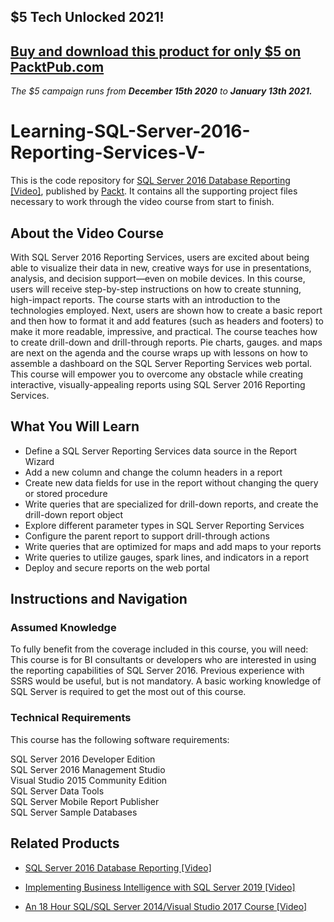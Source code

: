 ## $5 Tech Unlocked 2021!
[Buy and download this product for only $5 on PacktPub.com](https://www.packtpub.com/)
-----
*The $5 campaign         runs from __December 15th 2020__ to __January 13th 2021.__*

# Learning-SQL-Server-2016-Reporting-Services-V-
This is the code repository for [SQL Server 2016 Database Reporting [Video]](https://prod.packtpub.com/in/big-data-and-business-intelligence/sql-server-2016-database-reporting-video), published by [Packt](https://www.packtpub.com/?utm_source=github). It contains all the supporting project files necessary to work through the video course from start to finish.
## About the Video Course
With SQL Server 2016 Reporting Services, users are excited about being able to visualize their data in new, creative ways for use in presentations, analysis, and decision support—even on mobile devices.
In this course, users will receive step-by-step instructions on how to create stunning, high-impact reports. The course starts with an introduction to the technologies employed. Next, users are shown how to create a basic report and then how to format it and add features (such as headers and footers) to make it more readable, impressive, and practical. The course teaches how to create drill-down and drill-through reports. Pie charts, gauges. and maps are next on the agenda and the course wraps up with lessons on how to assemble a dashboard on the SQL Server Reporting Services web portal. This course will empower you to overcome any obstacle while creating interactive, visually-appealing reports using SQL Server 2016 Reporting Services.

<H2>What You Will Learn</H2>
<DIV class=book-info-will-learn-text>
<UL>
<LI> Define a SQL Server Reporting Services data source in the Report Wizard
<LI> Add a new column and change the column headers in a report
<LI> Create new data fields for use in the report without changing the query or stored procedure
<LI> Write queries that are specialized for drill-down reports, and create the drill-down report object
<LI> Explore different parameter types in SQL Server Reporting Services
<LI> Configure the parent report to support drill-through actions
<LI> Write queries that are optimized for maps and add maps to your reports
<LI> Write queries to utilize gauges, spark lines, and indicators in a report
<LI> Deploy and secure reports on the web portal </UL></DIV>

## Instructions and Navigation
### Assumed Knowledge
To fully benefit from the coverage included in this course, you will need:<br/>
This course is for BI consultants or developers who are interested in using the reporting capabilities of SQL Server 2016. Previous experience with SSRS would be useful, but is not mandatory. A basic working knowledge of SQL Server is required to get the most out of this course.

### Technical Requirements
This course has the following software requirements:<br/>

SQL Server 2016 Developer Edition <br/>
SQL Server 2016 Management Studio <br/>
Visual Studio 2015 Community Edition <br/>
SQL Server Data Tools <br/>
SQL Server Mobile Report Publisher <br/>
SQL Server Sample Databases <br/>





## Related Products
* [SQL Server 2016 Database Reporting [Video]](https://prod.packtpub.com/in/big-data-and-business-intelligence/sql-server-2016-database-reporting-video)

* [Implementing Business Intelligence with SQL Server 2019 [Video]](https://prod.packtpub.com/in/application-development/implementing-business-intelligence-sql-server-2019-video)

* [An 18 Hour SQL/SQL Server 2014/Visual Studio 2017 Course [Video]](https://prod.packtpub.com/in/application-development/18-hour-sqlsql-server-2014visual-studio-2017-course-video)
